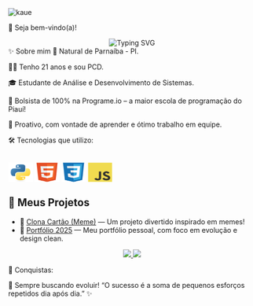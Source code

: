 <img src="https://i.ibb.co/Y7PX6dXF/1742682225113.png" alt="kaue" border="0">

👋 Seja bem-vindo(a)!
<div align="center"> <img src="https://readme-typing-svg.herokuapp.com?font=Fira+Code&size=24&pause=1000&color=00FF00&center=true&vCenter=true&width=435&lines=Desenvolvedor+em+Evolução!;Amante+da+Tecnologia!;Proativo+e+Determinado!+🚀" alt="Typing SVG" /> </div>
✨ Sobre mim
📍 Natural de Parnaíba - PI.

🧑‍💻 Tenho 21 anos e sou PCD.

🎓 Estudante de Análise e Desenvolvimento de Sistemas.

🥇 Bolsista de 100% na Programe.io – a maior escola de programação do Piauí!

💬 Proativo, com vontade de aprender e ótimo trabalho em equipe.

🛠️ Tecnologias que utilizo:
<div style="display: inline_block"><br> <img align="center" alt="Python" height="40" width="50" src="https://raw.githubusercontent.com/devicons/devicon/master/icons/python/python-original.svg"> <img align="center" alt="HTML" height="40" width="50" src="https://raw.githubusercontent.com/devicons/devicon/master/icons/html5/html5-original.svg"> <img align="center" alt="CSS" height="40" width="50" src="https://raw.githubusercontent.com/devicons/devicon/master/icons/css3/css3-original.svg"> <img align="center" alt="JavaScript" height="40" width="50" src="https://raw.githubusercontent.com/devicons/devicon/master/icons/javascript/javascript-original.svg"> </div>

## 🚀 Meus Projetos

- 🎯 [Clona Cartão (Meme)](https://kauevictor30.github.io/colona-cartao-meme-project/) — Um projeto divertido inspirado em memes!
- 💼 [Portfólio 2025](https://kauevictor30.github.io/Portfolio_kaue_2025/) — Meu portfólio pessoal, com foco em evolução e design clean.


<div align="center">
  <a href="https://github.com/kauevictor30">
    <img height="180em" src="https://github-readme-stats.vercel.app/api?username=kauevictor30&show_icons=true&theme=radical&include_all_commits=true&count_private=true"/>
    <img height="180em" src="https://github-readme-stats.vercel.app/api/top-langs/?username=kauevictor30&layout=compact&langs_count=7&theme=radical"/>
  </a>
</div>

📢 Conquistas:

🚀 Sempre buscando evoluir!
“O sucesso é a soma de pequenos esforços repetidos dia após dia.” ✨

